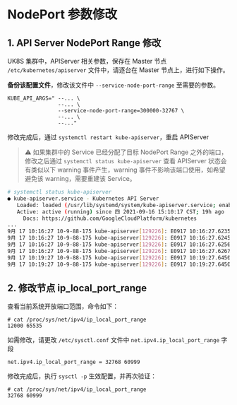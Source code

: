 # NodePort 参数修改

## 1. API Server NodePort Range 修改

UK8S 集群中，APIServer 相关参数，保存在 Master 节点 `/etc/kubernetes/apiserver` 文件中，请逐台在 Master 节点上，进行如下操作。

**备份该配置文件**，修改该文件中 `--service-node-port-range` 至需要的参数。

```
KUBE_API_ARGS=" --... \
                --... \
                --service-node-port-range=300000-32767 \
                --... \
                --..."
```

修改完成后，通过 ```systemctl restart kube-apiserver```，重启 APIServer

> ⚠️ 如果集群中的 Service 已经分配了目标 NodePort Range 之外的端口，修改之后通过 `systemctl status kube-apiserver` 查看 APIServer 状态会有类似以下 warning 事件产生，warning 事件不影响该端口使用，如希望避免该 warning，需要重建该 Service。

```bash
# systemctl status kube-apiserver
● kube-apiserver.service - Kubernetes API Server
   Loaded: loaded (/usr/lib/systemd/system/kube-apiserver.service; enabled; vendor preset: disabled)
   Active: active (running) since 四 2021-09-16 15:10:17 CST; 19h ago
     Docs: https://github.com/GoogleCloudPlatform/kubernetes
...
9月 17 10:16:27 10-9-88-175 kube-apiserver[129226]: E0917 10:16:27.623534  129226 repair.go:156] the port 43966 for service uk8s-prometheus/uk8s-monitor is not within the port range 30000-32767; please recreate
9月 17 10:16:27 10-9-88-175 kube-apiserver[129226]: E0917 10:16:27.624596  129226 repair.go:185] the node port 34840 appears to have leaked: cleaning up
9月 17 10:16:27 10-9-88-175 kube-apiserver[129226]: E0917 10:16:27.625663  129226 repair.go:185] the node port 43966 appears to have leaked: cleaning up
9月 17 10:16:27 10-9-88-175 kube-apiserver[129226]: E0917 10:16:27.626740  129226 repair.go:185] the node port 49513 appears to have leaked: cleaning up
9月 17 10:19:27 10-9-88-175 kube-apiserver[129226]: E0917 10:19:27.645040  129226 repair.go:156] the port 34840 for service grafana/uk8s-monitor is not within the port range 30000-32767; please recreate
9月 17 10:19:27 10-9-88-175 kube-apiserver[129226]: E0917 10:19:27.645070  129226 repair.go:156] the port 49513 for service uk8s-alertmanager/uk8s-monitor is not within the port range 30000-32767; please recreate
```

## 2. 修改节点 ip_local_port_range

查看当前系统开放端口范围，命令如下：

```
# cat /proc/sys/net/ipv4/ip_local_port_range 
12000 65535
```

如需修改，请更改 `/etc/sysctl.conf` 文件中 `net.ipv4.ip_local_port_range` 字段

```
net.ipv4.ip_local_port_range = 32768 60999
```

修改完成后，执行 `sysctl -p` 生效配置，并再次验证：

```
# cat /proc/sys/net/ipv4/ip_local_port_range 
32768 60999
```